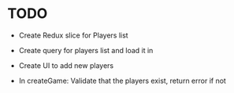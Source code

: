 # TODO
- Create Redux slice for Players list
- Create query for players list and load it in

- Create UI to add new players

- In createGame: Validate that the players exist, return error if not